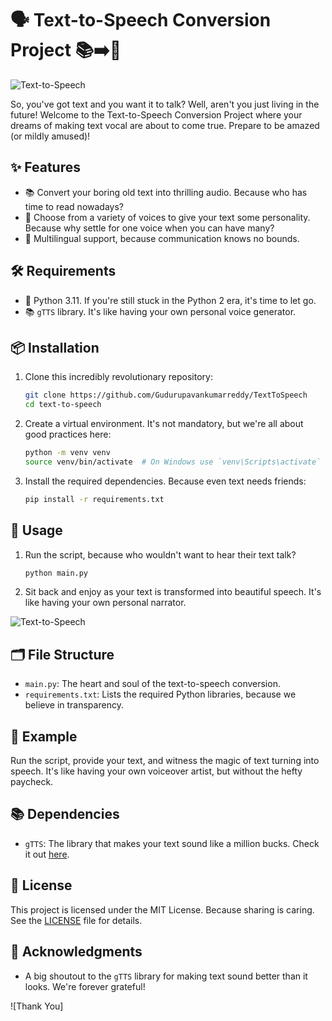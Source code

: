 # 🗣️ Text-to-Speech Conversion Project 📚➡️🎤

![Text-to-Speech](https://media.giphy.com/media/LmNwrBhejkK9EFP504/giphy.gif)

So, you've got text and you want it to talk? Well, aren't you just living in the future! Welcome to the Text-to-Speech Conversion Project where your dreams of making text vocal are about to come true. Prepare to be amazed (or mildly amused)!

## ✨ Features
- 📚 Convert your boring old text into thrilling audio. Because who has time to read nowadays?
- 🎤 Choose from a variety of voices to give your text some personality. Because why settle for one voice when you can have many?
- 🤖 Multilingual support, because communication knows no bounds.

## 🛠️ Requirements
- 🐍 Python 3.11. If you're still stuck in the Python 2 era, it's time to let go.
- 📚 `gTTS` library. It's like having your own personal voice generator.

## 📦 Installation

1. Clone this incredibly revolutionary repository:

    ```bash
    git clone https://github.com/Gudurupavankumarreddy/TextToSpeech
    cd text-to-speech
    ```

2. Create a virtual environment. It's not mandatory, but we're all about good practices here:

    ```bash
    python -m venv venv
    source venv/bin/activate  # On Windows use `venv\Scripts\activate`
    ```

3. Install the required dependencies. Because even text needs friends:

    ```bash
    pip install -r requirements.txt
    ```

## 🚀 Usage

1. Run the script, because who wouldn't want to hear their text talk?

    ```bash
    python main.py
    ```

2. Sit back and enjoy as your text is transformed into beautiful speech. It's like having your own personal narrator.

![Text-to-Speech](https://media.giphy.com/media/VhE34XF6x8L4w/giphy.gif)

## 🗂️ File Structure

- `main.py`: The heart and soul of the text-to-speech conversion.
- `requirements.txt`: Lists the required Python libraries, because we believe in transparency.

## 🎉 Example

Run the script, provide your text, and witness the magic of text turning into speech. It's like having your own voiceover artist, but without the hefty paycheck.


## 📚 Dependencies

- `gTTS`: The library that makes your text sound like a million bucks. Check it out [here](https://pypi.org/project/gTTS/).

## 📄 License

This project is licensed under the MIT License. Because sharing is caring. See the [LICENSE](LICENSE) file for details.

## 🙏 Acknowledgments

- A big shoutout to the `gTTS` library for making text sound better than it looks. We're forever grateful!

![Thank You]
